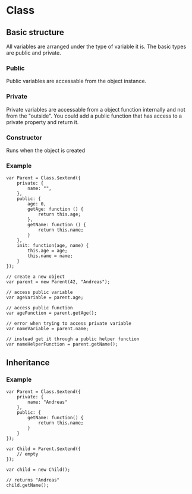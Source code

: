 # Class

## Basic structure
All variables are arranged under the type of variable it is. The basic types are public and private.</p>

### Public
Public variables are accessable from the object instance. 

### Private
Private variables are accessable from a object function internally and not from the "outside". You could add a public function that has access to a private property and return it.

### Constructor
Runs when the object is created

### Example

    var Parent = Class.$extend({
        private: {
            name: "",
        },
        public: {
            age: 0,
            getAge: function () {
                return this.age;
            },
            getName: function () {
                return this.name;
            }
        },
        init: function(age, name) {
            this.age = age;
            this.name = name;
        }
    });

    // create a new object
    var parent = new Parent(42, "Andreas");

    // access public variable
    var ageVariable = parent.age;

    // access public function
    var ageFunction = parent.getAge();

    // error when trying to access private variable
    var nameVariable = parent.name;

    // instead get it through a public helper function 
    var nameHelperFunction = parent.getName();
    
## Inheritance

### Example

    var Parent = Class.$extend({
        private: {
            name: "Andreas"
        },
        public: {
            getName: function() {
                return this.name;
            }
        }
    });
    
    var Child = Parent.$extend({
        // empty
    });
    
    var child = new Child();
    
    // returns "Andreas"
    child.getName();